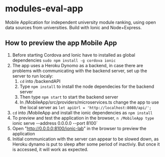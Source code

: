 # modules-eval-app
Mobile Application for independent university module ranking, using open data sources from universities. Build with Ionic and Node+Express.

## How to preview the app Mobile App
1. Before starting Cordova and Ionic have to installed as global dependencies `sudo npm install -g cordova ionic`
2. The app uses a Heroku Dynomo as a backend, in case there are problems with communicating with the backend server, set up the server to run localy:
    1. `cd` into /backendAPI
    2. Type `npm install` to install the node dependecies for the backend server
    3. Then type `npm start` to start the backend server
    4. In /MobileApp/src/providers/microservices.ts change the app to use the local server as `let apiUrl = 'http://localhost:8080/api/';`
3. `cd` into /MobileApp and install the ionic dependencies as `npm install`
4. To preview and test the application in the browser, `n /MobileApp type `ionic serve --address 0.0.0.0 --port 8100`
5. Open "http://0.0.0.0:8100/ionic-lab" in the browser to preview the application
6. Initial communication with the server can appear to be slowed down, as Heroku dynamo is put to sleep after some period of inactiviy. But once it is accessed, it will work as expected.
